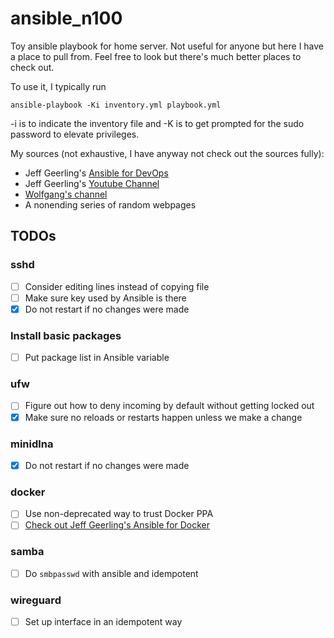# ansible_n100
Toy ansible playbook for home server. Not useful for anyone but here I have a place to pull from. Feel free to look but there's much better places to check out.

To use it, I typically run

```
ansible-playbook -Ki inventory.yml playbook.yml
```

-i is to indicate the inventory file and -K is to get prompted for the sudo password to elevate privileges.

My sources (not exhaustive, I have anyway not check out the sources fully):
 - Jeff Geerling's [Ansible for DevOps](https://www.ansiblefordevops.com/)
 - Jeff Geerling's [Youtube Channel](https://www.youtube.com/c/JeffGeerling)
 - [Wolfgang's channel](https://www.youtube.com/@WolfgangsChannel)
 - A nonending series of random webpages

## TODOs

### sshd

- [ ] Consider editing lines instead of copying file
- [ ] Make sure key used by Ansible is there
- [x] Do not restart if no changes were made

### Install basic packages

- [ ] Put package list in Ansible variable

### ufw

- [ ] Figure out how to deny incoming by default without getting locked out
- [x] Make sure no reloads or restarts happen unless we make a change

### minidlna

- [x] Do not restart if no changes were made

### docker

- [ ] Use non-deprecated way to trust Docker PPA
- [ ] [Check out Jeff Geerling's Ansible for Docker](https://github.com/geerlingguy/ansible-role-docker)

### samba

- [ ] Do `smbpasswd` with ansible and idempotent

### wireguard

- [ ] Set up interface in an idempotent way
